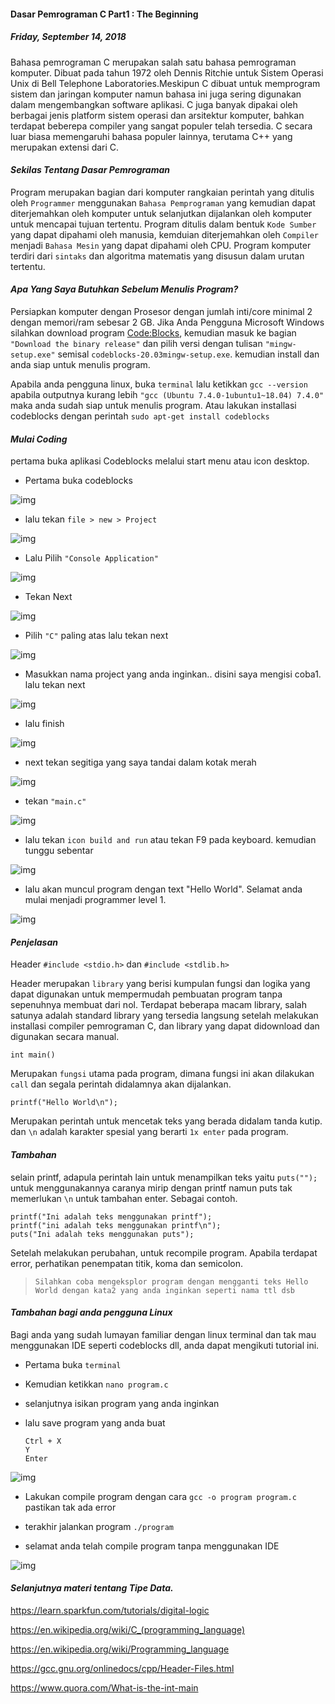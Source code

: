#### Dasar Pemrograman C Part1 : The Beginning
##### *Friday, September 14, 2018*

Bahasa pemrograman C merupakan salah satu bahasa pemrograman komputer. Dibuat pada tahun 1972 oleh Dennis Ritchie untuk Sistem Operasi Unix di Bell Telephone 
Laboratories.Meskipun C dibuat untuk memprogram sistem dan jaringan komputer 
namun bahasa ini juga sering digunakan dalam mengembangkan software aplikasi. 
C juga banyak dipakai oleh berbagai jenis platform sistem operasi dan arsitektur 
komputer, bahkan terdapat beberepa compiler yang sangat populer telah tersedia. 
C secara luar biasa memengaruhi bahasa populer lainnya, terutama C++ yang 
merupakan extensi dari C.

#### *Sekilas Tentang Dasar Pemrograman*
Program merupakan bagian dari komputer rangkaian perintah yang ditulis oleh 
`Programmer` menggunakan `Bahasa Pemprograman` yang kemudian dapat diterjemahkan 
oleh komputer untuk selanjutkan dijalankan oleh komputer untuk mencapai tujuan 
tertentu. Program ditulis dalam bentuk `Kode Sumber` yang dapat dipahami oleh 
manusia, kemduian diterjemahkan oleh `Compiler` menjadi `Bahasa Mesin` yang dapat 
dipahami oleh CPU. Program komputer terdiri dari `sintaks` dan algoritma 
matematis yang disusun dalam urutan tertentu.

#### *Apa Yang Saya Butuhkan Sebelum Menulis Program?*
Persiapkan komputer dengan Prosesor dengan jumlah inti/core minimal 2 dengan 
memori/ram sebesar 2 GB. Jika Anda Pengguna Microsoft Windows silahkan download 
program [Code:Blocks](https://www.codeblocks.org/downloads), kemudian masuk ke 
bagian `"Download the binary release"` dan pilih versi dengan tulisan 
`"mingw-setup.exe"` semisal `codeblocks-20.03mingw-setup.exe`. kemudian install dan anda siap untuk menulis program. 

Apabila anda pengguna linux, buka `terminal` lalu ketikkan 
`gcc --version` apabila outputnya kurang lebih 
`"gcc (Ubuntu 7.4.0-1ubuntu1~18.04) 7.4.0"` maka anda sudah siap untuk menulis 
program. Atau lakukan installasi codeblocks dengan perintah 
`sudo apt-get install codeblocks`

#### *Mulai Coding*
pertama buka aplikasi Codeblocks melalui start menu atau icon desktop.

* Pertama buka codeblocks
<div class="row">
    <div class="col-sm-2"></div>
    <div class="col-sm-8">
        <div class="img-thumbnail">
            <img class="img-fluid" loading="lazy" src="./posts/2018-09-14-dasar-pemrograman-c-part1-the-beginning/1.jpg" alt="img">
        </div>
    </div>
    <div class="col-sm-2"></div>
</div>

* lalu tekan `file > new > Project`
<div class="row">
    <div class="col-sm-2"></div>
    <div class="col-sm-8">
        <div class="img-thumbnail">
            <img class="img-fluid" loading="lazy" src="./posts/2018-09-14-dasar-pemrograman-c-part1-the-beginning/2.jpg" alt="img">
        </div>
    </div>
    <div class="col-sm-2"></div>
</div>

* Lalu Pilih `"Console Application"`
<div class="row">
    <div class="col-sm-2"></div>
    <div class="col-sm-8">
        <div class="img-thumbnail">
            <img class="img-fluid" loading="lazy" src="./posts/2018-09-14-dasar-pemrograman-c-part1-the-beginning/3.jpg" alt="img">
        </div>
    </div>
    <div class="col-sm-2"></div>
</div>

* Tekan Next
<div class="row">
    <div class="col-sm-2"></div>
    <div class="col-sm-8">
        <div class="img-thumbnail">
            <img class="img-fluid" loading="lazy" src="./posts/2018-09-14-dasar-pemrograman-c-part1-the-beginning/4.jpg" alt="img">
        </div>
    </div>
    <div class="col-sm-2"></div>
</div>

* Pilih `"C"` paling atas lalu tekan next
<div class="row">
    <div class="col-sm-2"></div>
    <div class="col-sm-8">
        <div class="img-thumbnail">
            <img class="img-fluid" loading="lazy" src="./posts/2018-09-14-dasar-pemrograman-c-part1-the-beginning/5.jpg" alt="img">
        </div>
    </div>
    <div class="col-sm-2"></div>
</div>

* Masukkan nama project yang anda inginkan.. disini saya mengisi coba1. lalu tekan next
<div class="row">
    <div class="col-sm-2"></div>
    <div class="col-sm-8">
        <div class="img-thumbnail">
            <img class="img-fluid" loading="lazy" src="./posts/2018-09-14-dasar-pemrograman-c-part1-the-beginning/6.jpg" alt="img">
        </div>
    </div>
    <div class="col-sm-2"></div>
</div>

* lalu finish
<div class="row">
    <div class="col-sm-2"></div>
    <div class="col-sm-8">
        <div class="img-thumbnail">
            <img class="img-fluid" loading="lazy" src="./posts/2018-09-14-dasar-pemrograman-c-part1-the-beginning/7.jpg" alt="img">
        </div>
    </div>
    <div class="col-sm-2"></div>
</div>

* next tekan segitiga yang saya tandai dalam kotak merah
<div class="row">
    <div class="col-sm-2"></div>
    <div class="col-sm-8">
        <div class="img-thumbnail">
            <img class="img-fluid" loading="lazy" src="./posts/2018-09-14-dasar-pemrograman-c-part1-the-beginning/8.jpg" alt="img">
        </div>
    </div>
    <div class="col-sm-2"></div>
</div>

* tekan `"main.c"`
<div class="row">
    <div class="col-sm-2"></div>
    <div class="col-sm-8">
        <div class="img-thumbnail">
            <img class="img-fluid" loading="lazy" src="./posts/2018-09-14-dasar-pemrograman-c-part1-the-beginning/9.jpg" alt="img">
        </div>
    </div>
    <div class="col-sm-2"></div>
</div>
 
* lalu tekan `icon build and run` atau tekan F9 pada keyboard. kemudian tunggu sebentar
<div class="row">
    <div class="col-sm-2"></div>
    <div class="col-sm-8">
        <div class="img-thumbnail">
            <img class="img-fluid" loading="lazy" src="./posts/2018-09-14-dasar-pemrograman-c-part1-the-beginning/10.jpg" alt="img">
        </div>
    </div>
    <div class="col-sm-2"></div>
</div>

* lalu akan muncul program dengan text "Hello World". Selamat anda mulai menjadi programmer level 1.
<div class="row">
    <div class="col-sm-2"></div>
    <div class="col-sm-8">
        <div class="img-thumbnail">
            <img class="img-fluid" loading="lazy" src="./posts/2018-09-14-dasar-pemrograman-c-part1-the-beginning/11.jpg" alt="img">
        </div>
    </div>
    <div class="col-sm-2"></div>
</div>

#### *Penjelasan*
Header `#include <stdio.h>` dan `#include <stdlib.h>`

Header merupakan `library` yang berisi kumpulan fungsi dan logika yang 
dapat digunakan untuk mempermudah pembuatan program tanpa sepenuhnya 
membuat dari nol. Terdapat beberapa macam library, salah satunya adalah 
standard library yang tersedia langsung setelah melakukan installasi 
compiler pemrograman C, dan library yang dapat didownload dan digunakan 
secara manual.

`int main()`

Merupakan `fungsi` utama pada program, dimana fungsi ini akan dilakukan `call` 
dan segala perintah didalamnya akan dijalankan.

`printf("Hello World\n");`

Merupakan perintah untuk mencetak teks yang berada didalam tanda kutip. dan 
`\n` adalah karakter spesial yang berarti `1x enter` pada program.

#### *Tambahan*
selain printf, adapula perintah lain untuk menampilkan teks yaitu `puts("");` 
untuk menggunakannya caranya mirip dengan printf namun puts tak memerlukan `\n` 
untuk tambahan enter. Sebagai contoh.

```
printf("Ini adalah teks menggunakan printf");
printf("ini adalah teks menggunakan printf\n");
puts("Ini adalah teks menggunakan puts");
```

Setelah melakukan perubahan, untuk recompile program. Apabila terdapat error, 
perhatikan penempatan titik, koma dan semicolon. 

> `Silahkan coba mengeksplor program dengan mengganti teks Hello World dengan kata2 yang anda inginkan seperti nama ttl dsb`

#### *Tambahan bagi anda pengguna Linux*
Bagi anda yang sudah lumayan familiar dengan linux terminal dan tak mau menggunakan IDE seperti codeblocks dll, anda dapat mengikuti tutorial ini.

* Pertama buka `terminal`

* Kemudian ketikkan `nano program.c`

* selanjutnya isikan program yang anda inginkan

* lalu save program yang anda buat
	```
	Ctrl + X
	Y
	Enter
	```
<div class="row">
	<div class="col-sm-2"></div>
	<div class="col-sm-8">
		<div class="img-thumbnail">
			<img class="img-fluid" loading="lazy" src="./posts/2018-09-14-dasar-pemrograman-c-part1-the-beginning/12.jpg" alt="img">
		</div>
	</div>
	<div class="col-sm-2"></div>
</div>

* Lakukan compile program dengan cara `gcc -o program program.c` pastikan tak ada error

* terakhir jalankan program `./program`

* selamat anda telah compile program tanpa menggunakan IDE
<div class="row">
    <div class="col-sm-2"></div>
    <div class="col-sm-8">
        <div class="img-thumbnail">
            <img class="img-fluid" loading="lazy" src="./posts/2018-09-14-dasar-pemrograman-c-part1-the-beginning/13.jpg" alt="img">
        </div>
    </div>
    <div class="col-sm-2"></div>
</div>

#### *Selanjutnya materi tentang Tipe Data.*

<https://learn.sparkfun.com/tutorials/digital-logic>

<https://en.wikipedia.org/wiki/C_(programming_language)>

<https://en.wikipedia.org/wiki/Programming_language>

<https://gcc.gnu.org/onlinedocs/cpp/Header-Files.html>

<https://www.quora.com/What-is-the-int-main>

